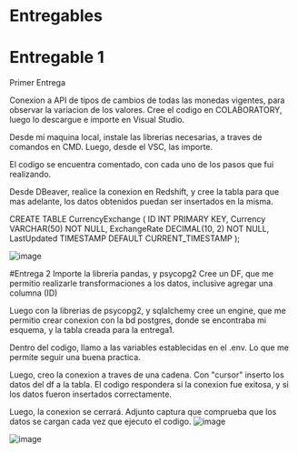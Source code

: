 # Entregables

# Entregable 1
Primer Entrega

Conexion a API de tipos de cambios de todas las monedas vigentes, para observar la variacion de los valores.
Cree el codigo en COLABORATORY, luego lo descargue e importe en Visual Studio.

Desde mi maquina local, instale las librerias necesarias, a traves de comandos en CMD. 
Luego, desde el VSC, las importe.

El codigo se encuentra comentado, con cada uno de los pasos que fui realizando.

Desde DBeaver, realice la conexion en Redshift, y cree la tabla para que mas adelante, los datos obtenidos puedan ser insertados en la misma.

CREATE TABLE CurrencyExchange (
    ID INT PRIMARY KEY,
    Currency VARCHAR(50) NOT NULL,
    ExchangeRate DECIMAL(10, 2) NOT NULL,
    LastUpdated TIMESTAMP DEFAULT CURRENT_TIMESTAMP
);

![image](https://github.com/DanisaAltamirano/entregables/assets/149590620/6a442463-03a3-4cb5-989c-ef8e465bde9b)

#Entrega 2
Importe la libreria pandas, y psycopg2
Cree un DF, que me permitio realizarle transformaciones a los datos, inclusive agregar una columna (ID)

Luego con la librerias de psycopg2, y sqlalchemy cree un engine, que me permitio crear conexion con la bd postgres, donde se encontraba mi esquema, y la tabla creada para la entrega1.

Dentro del codigo, llamo a las variables establecidas en el .env. Lo que me permite seguir una buena practica.

Luego, creo la conexion a traves de una cadena. 
Con "cursor" inserto los datos del df a la tabla. El codigo respondera si la conexion fue exitosa, y si los datos fueron insertados correctamente.

Luego, la conexion se cerrará.
Adjunto captura que comprueba que los datos se cargan cada vez que ejecuto el codigo. 
![image](https://github.com/DanisaAltamirano/Entregables/assets/149590620/1a8fa50e-faa4-4a2e-8e02-c6832878caf3)

![image](https://github.com/DanisaAltamirano/Entregables/assets/149590620/3b72dcaa-51f1-4451-b754-cb119895d17d)

